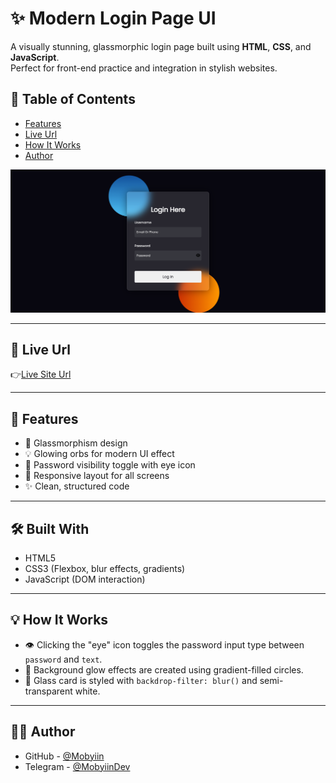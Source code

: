 # ✨ Modern Login Page UI

A visually stunning, glassmorphic login page built using **HTML**, **CSS**, and **JavaScript**.  
Perfect for front-end practice and integration in stylish websites.

## 📑 Table of Contents
- [Features](#-features)
- [Live Url](#-live-url)
- [How It Works](#-how-it-works)
- [Author](#-author)


![Preview](./assets/Login-Page-Preview.png)

---

## 🚀 Live Url

👉[Live Site Url](https://mobyiin.github.io/Login-Page-Component)

---

## 🌈 Features

- 🧊 Glassmorphism design
- 💡 Glowing orbs for modern UI effect
- 🔐 Password visibility toggle with eye icon
- 📱 Responsive layout for all screens
- ✨ Clean, structured code

---

## 🛠️ Built With

- HTML5
- CSS3 (Flexbox, blur effects, gradients)
- JavaScript (DOM interaction)

---

## 💡 How It Works

- 👁️ Clicking the "eye" icon toggles the password input type between `password` and `text`.
- 🎨 Background glow effects are created using gradient-filled circles.
- 🧊 Glass card is styled with `backdrop-filter: blur()` and semi-transparent white.

---
## 🧑‍💻 Author
<ul dir="auto">
  <li>
    GitHub -
    <a href=https://github.com/Mobyiin>@Mobyiin</a>
  </li>
  <li>
    Telegram -
    <a href=https://t.me/MobyiinDev>@MobyiinDev</a>
  </li>
</ul>
